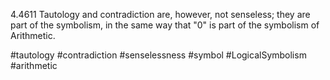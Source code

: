 
4.4611 Tautology and contradiction are, however, not senseless; they are part of the symbolism, in the same way that "0" is part of the symbolism of Arithmetic.

#tautology #contradiction #senselessness #symbol #LogicalSymbolism #arithmetic